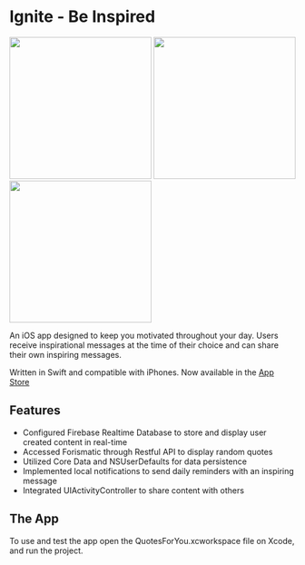 # Ignite - Be Inspired

<img
src="https://github.com/JoyceMatos/ignite/blob/master/Screen%20Shot%202017-06-02%20at%204.52.27%20PM.png" width = "250"> <img
src="https://github.com/JoyceMatos/ignite/blob/master/Screen%20Shot%202017-06-02%20at%204.56.10%20PM.png" width = "250"> <img
src="https://github.com/JoyceMatos/ignite/blob/master/Screen%20Shot%202017-06-02%20at%204.53.06%20PM.png" width = "250">

An iOS app designed to keep you motivated throughout your day. Users receive inspirational messages at the time of their choice and can share their own inspiring messages.

Written in Swift and compatible with iPhones.
Now available in the [App Store](https://itunes.apple.com/us/app/ignite-be-inspired/id1200049702?mt=8)	

## Features

- Configured Firebase Realtime Database to store and display user created content in real-time
- Accessed Forismatic through Restful API to display random quotes 
- Utilized Core Data and NSUserDefaults for data persistence
- Implemented local notifications to send daily reminders with an inspiring message
- Integrated UIActivityController to share content with others

## The App

To use and test the app open the QuotesForYou.xcworkspace file on Xcode, and run the project.


